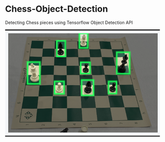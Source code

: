 # Chess-Object-Detection

Detecting Chess pieces using Tensorflow Object Detection API

![Chess-obj-det](https://github.com/khanma1962/Chess_obj_det/blob/main/chess_pic.png)
